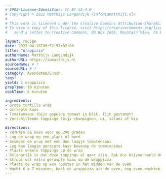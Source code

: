 ```yaml
---
# SPDX-License-Identifier: CC-BY-SA-4.0
# Copyright © 2021 Matthijs Langendijk <info@iamatthijs.nl>
# 
# This work is licensed under the Creative Commons Attribution-ShareAlike 4.0 International License. 
# To view a copy of this license, visit http://creativecommons.org/licenses/by-sa/4.0/ or 
#   send a letter to Creative Commons, PO Box 1866, Mountain View, CA 94042, USA.

layout: recipe
date: 2021-04-18T09:52:57+02:00
title: "Wrappizza"
authorName: Matthijs Langendijk
authorURL: https://iamatthijs.nl
sourceName: # ?
sourceURL: # ?
category: Avondeten/Lunch
tags:
yield: 1 wrappizza
prepTime: 10 minuten
cookTime: 6 minuten 

ingredients:
- Grote tortilla wrap
- Geraspte kaas
- Tomatensaus (bijv gepelde tomaat in blik, fijn gestampt)
- Verschillende toppings (bijv champignon, ui, salami of kip

directions:
- Verwarm de oven voor op 200 graden
- Leg de wrap op een plank of bord
- Besmeer de wrap met een dun laagje tomatensaus
- Leg een laagje geraspte kaas bovenop de tomatensaus
- Plaats enkele toppings op de wrap
- Belangrijk is dat deze toppings al gaar zijn. Bak dus bijvoorbeeld de champignons vooraf los in een pan
- Strooi wat extra geraspte kaas op de wrappizza
- Plaats de wrap op een rooster in het midden van de oven
- Wacht 6 a 7 minuten, haal de wrappizza uit de oven, nog even wachten, en eten maar!
---
```

